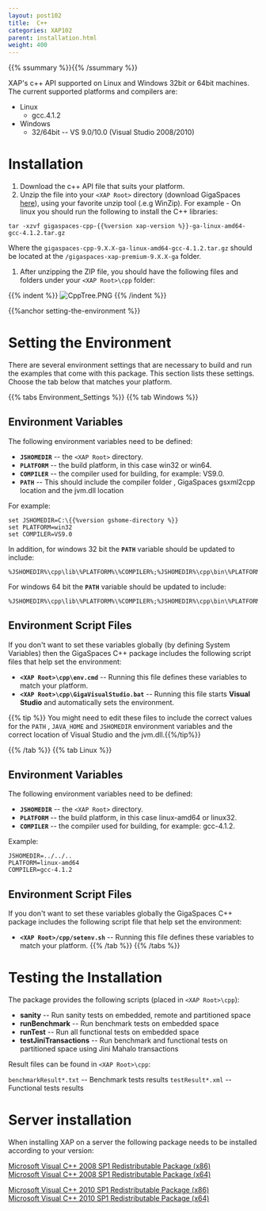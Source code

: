 ```yaml
---
layout: post102
title:  C++
categories: XAP102
parent: installation.html
weight: 400
---
```


{{% ssummary %}}{{% /ssummary %}}



XAP's c++ API supported on Linux and Windows 32bit or 64bit machines.
The current supported platforms and compilers are:

- Linux
    -  gcc.4.1.2
- Windows
    - 32/64bit -- VS 9.0/10.0 (Visual Studio 2008/2010)



# Installation

1. Download the c++ API file that suits your platform.
1. Unzip the file into your `<XAP Root>` directory (download GigaSpaces [here](http://www.gigaspaces.com/LatestProductVersion)), using your favorite unzip tool (.e.g WinZip). For example - On linux you should run the following to install the C++ libraries:

```console
tar -xzvf gigaspaces-cpp-{{%version xap-version %}}-ga-linux-amd64-gcc-4.1.2.tar.gz
```

Where the `gigaspaces-cpp-9.X.X-ga-linux-amd64-gcc-4.1.2.tar.gz` should be located at the `/gigaspaces-xap-premium-9.X.X-ga` folder.

1. After unzipping the ZIP file, you should have the following files and folders under your `<XAP Root>\cpp` folder:

{{% indent %}}
![CppTree.PNG](/attachment_files/CppTree.PNG)
{{% /indent %}}

{{%anchor setting-the-environment %}}

# Setting the Environment

There are several environment settings that are necessary to build and run the examples that come with this package. This section lists these settings. Choose the tab below that matches your platform.

{{% tabs Environment_Settings %}}
{{% tab Windows %}}

## Environment Variables

The following environment variables need to be defined:

- **`JSHOMEDIR`** -- the `<XAP Root>` directory.
- **`PLATFORM`** -- the build platform, in this case win32 or win64.
- **`COMPILER`** -- the compiler used for building, for example: VS9.0.
- **`PATH`** -- This should include the compiler folder , GigaSpaces gsxml2cpp location and the jvm.dll location

For example:

```console
set JSHOMEDIR=C:\{{%version gshome-directory %}}
set PLATFORM=win32
set COMPILER=VS9.0
```

In addition, for windows 32 bit the **`PATH`** variable should be updated to include:
```console
%JSHOMEDIR%\cpp\lib\%PLATFORM%\%COMPILER%;%JSHOMEDIR%\cpp\bin\%PLATFORM%\%COMPILER%;%JAVA_HOME%\jre\bin\client
```

For windows 64 bit the **`PATH`** variable should be updated to include:

```console
%JSHOMEDIR%\cpp\lib\%PLATFORM%\%COMPILER%;%JSHOMEDIR%\cpp\bin\%PLATFORM%\%COMPILER%;%JAVA_HOME%\jre\bin\server
```

## Environment Script Files

If you don't want to set these variables globally (by defining System Variables) then the GigaSpaces C++ package includes the following script files that help set the environment:

- **`<XAP Root>\cpp\env.cmd`** -- Running this file defines these variables to match your platform.
- **`<XAP Root>\cpp\GigaVisualStudio.bat`** -- Running this file starts **Visual Studio** and automatically sets the environment.

{{% tip %}} You might need to edit these files to include the correct values for the `PATH` , `JAVA_HOME` and `JSHOMEDIR` environment variables and the correct location of Visual Studio and the jvm.dll.{{%/tip%}}

{{% /tab %}}
{{% tab Linux %}}

## Environment Variables

The following environment variables need to be defined:

- **`JSHOMEDIR`** -- the `<XAP Root>` directory.
- **`PLATFORM`** -- the build platform, in this case linux-amd64 or linux32.
- **`COMPILER`** -- the compiler used for building, for example: gcc-4.1.2.

Example:

    JSHOMEDIR=../../..
    PLATFORM=linux-amd64
    COMPILER=gcc-4.1.2

## Environment Script Files

If you don't want to set these variables globally the GigaSpaces C++ package includes the following script file that help set the environment:

- **`<XAP Root>/cpp/setenv.sh`** -- Running this file defines these variables to match your platform.
{{% /tab %}}
{{% /tabs %}}

# Testing the Installation

The package provides the following scripts (placed in `<XAP Root>\cpp`):

- **sanity** -- Run sanity tests on embedded, remote and partitioned space
- **runBenchmark** -- Run benchmark tests on embedded space
- **runTest** -- Run all functional tests on embedded space
- **testJiniTransactions** -- Run benchmark and functional tests on partitioned space using Jini Mahalo transactions

Result files can be found in `<XAP Root>\cpp`:

`benchmarkResult*.txt`  -- Benchmark tests results
`testResult*.xml` -- Functional tests results


# Server installation

When installing XAP on a server the following  package needs to be installed according to your version:

[Microsoft Visual C++ 2008 SP1 Redistributable Package (x86)](http://www.microsoft.com/en-us/download/details.aspx?id=5582) <br>
[Microsoft Visual C++ 2008 SP1 Redistributable Package (x64)](http://www.microsoft.com/en-us/download/details.aspx?id=2092)

[Microsoft Visual C++ 2010 SP1 Redistributable Package (x86)](http://www.microsoft.com/en-us/download/details.aspx?id=8328)<br>
[Microsoft Visual C++ 2010 SP1 Redistributable Package (x64)](http://www.microsoft.com/en-us/download/details.aspx?id=13523)

